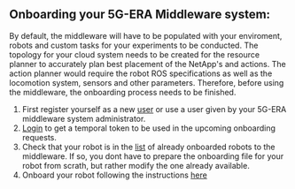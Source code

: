 ## Onboarding your 5G-ERA Middleware system:

By default, the middleware will have to be populated with your enviroment, robots and custom tasks for your experiments to be conducted. The topology for your cloud
system needs to be created for the resource planner to accurately plan best placement of the NetApp's and actions. The action planner would require the robot ROS specifications
as well as the locomotion system, sensors and other parameters. Therefore, before using the middleware, the onboarding process needs to be finished.

1) First register yourself as a new [user](User.md) or use a user given by your 5G-ERA middleware system administrator.
2) [Login](User.md) to get a temporal token to be used in the upcoming onboarding requests.
3) Check that your robot is in the [list](robot_examples/) of already onboarded robots to the middleware. If so, you dont have to prepare the onboarding file for your robot from scrath, but rather modify the one already available.
4) Onboard your robot following the instructions [here](Robot.md)
